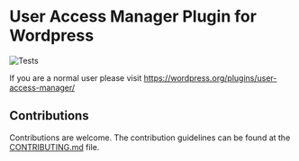 # User Access Manager Plugin for Wordpress
![Tests](https://github.com/GM-Alex/user-access-manager/workflows/Tests/badge.svg)

If you are a normal user please visit https://wordpress.org/plugins/user-access-manager/

## Contributions

Contributions are welcome. The contribution guidelines can be found at the [CONTRIBUTING.md](CONTRIBUTING.md) file.